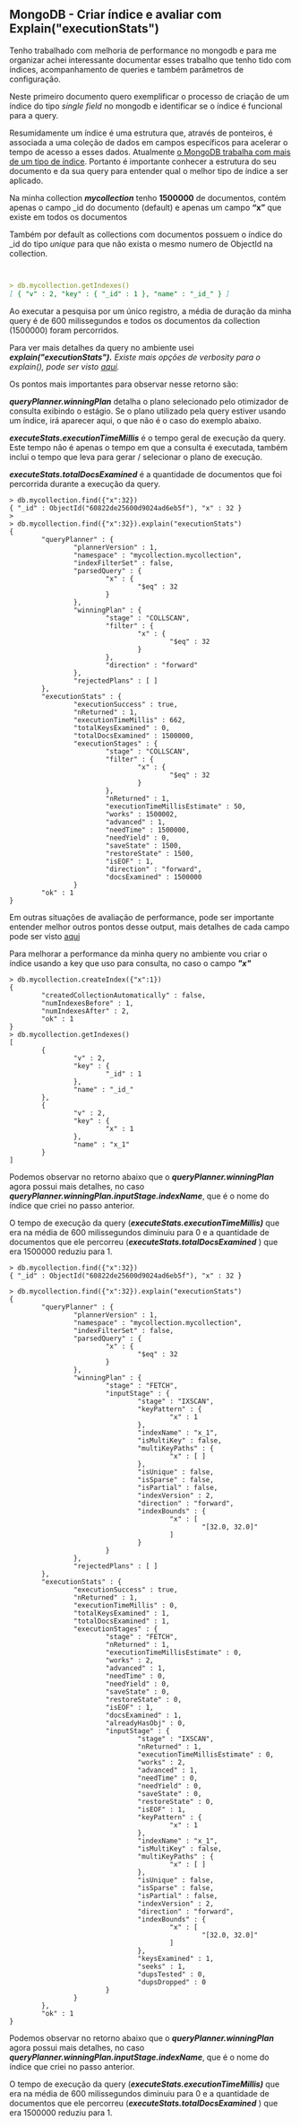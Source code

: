 ## MongoDB - Criar índice e avaliar com Explain("executionStats")

Tenho trabalhado com melhoria de performance no mongodb e para me organizar achei interessante documentar esses trabalho que tenho tido com índices, acompanhamento de queries e também parâmetros de configuração.

Neste primeiro documento quero exemplificar o processo de criação de um índice do tipo *single field* no mongodb e identificar se o índice é funcional para a query.

Resumidamente um índice é uma estrutura que, através de ponteiros, é associada a uma coleção de dados em campos específicos para acelerar o tempo de acesso a esses dados.
Atualmente [o MongoDB trabalha com mais de um tipo de índice](https://docs.mongodb.com/manual/indexes/).
Portanto é importante conhecer a estrutura do seu documento e da sua query para entender qual o melhor tipo de índice a ser aplicado.

Na minha collection ***mycollection*** tenho **1500000** de documentos, contém apenas o campo _id do documento (default) e apenas um campo **“x”** que existe em todos os documentos

Também por default as collections com documentos possuem o índice do _id do tipo *unique* para que não exista o mesmo numero de ObjectId na collection.

```markdown


> db.mycollection.getIndexes()
[ { "v" : 2, "key" : { "_id" : 1 }, "name" : "_id_" } ]

```

Ao executar a pesquisa por um único registro, a média de duração da minha query é de 600 milissegundos e todos os documentos da collection (1500000) foram percorridos.

Para ver mais detalhes da query no ambiente usei ***explain("executionStats").** Existe mais opções de verbosity para o explain(), pode ser visto [aqui](https://docs.mongodb.com/manual/reference/command/explain/).*

Os pontos mais importantes para observar nesse retorno são: 

 

***queryPlanner.winningPlan*** detalha o plano selecionado pelo otimizador de consulta exibindo o estágio. Se o plano utilizado pela query estiver usando um índice, irá aparecer aqui, o que não é o caso do exemplo abaixo.

***executeStats.executionTimeMillis*** é o tempo geral de execução da query. Este tempo não é apenas o tempo em que a consulta é executada, também inclui o tempo que leva para gerar / selecionar o plano de execução.

***executeStats.totalDocsExamined*** é a quantidade de documentos que foi percorrida durante a execução da query.
```
> db.mycollection.find({"x":32})
{ "_id" : ObjectId("60822de25600d9024ad6eb5f"), "x" : 32 }
>
> db.mycollection.find({"x":32}).explain("executionStats")
{
        "queryPlanner" : {
                "plannerVersion" : 1,
                "namespace" : "mycollection.mycollection",
                "indexFilterSet" : false,
                "parsedQuery" : {
                        "x" : {
                                "$eq" : 32
                        }
                },
                "winningPlan" : {
                        "stage" : "COLLSCAN",
                        "filter" : {
                                "x" : {
                                        "$eq" : 32
                                }
                        },
                        "direction" : "forward"
                },
                "rejectedPlans" : [ ]
        },
        "executionStats" : {
                "executionSuccess" : true,
                "nReturned" : 1,
                "executionTimeMillis" : 662,
                "totalKeysExamined" : 0,
                "totalDocsExamined" : 1500000,
                "executionStages" : {
                        "stage" : "COLLSCAN",
                        "filter" : {
                                "x" : {
                                        "$eq" : 32
                                }
                        },
                        "nReturned" : 1,
                        "executionTimeMillisEstimate" : 50,
                        "works" : 1500002,
                        "advanced" : 1,
                        "needTime" : 1500000,
                        "needYield" : 0,
                        "saveState" : 1500,
                        "restoreState" : 1500,
                        "isEOF" : 1,
                        "direction" : "forward",
                        "docsExamined" : 1500000
                }
        "ok" : 1
}
```
Em outras situações de avaliação de performance, pode ser importante entender melhor outros pontos desse output, mais detalhes de cada campo pode ser visto [aqui](https://docs.mongodb.com/manual/reference/explain-results/)

Para melhorar a performance da minha query no ambiente vou criar o índice usando a key que uso para consulta, no caso o campo ***"x"***
```
> db.mycollection.createIndex({"x":1})
{
        "createdCollectionAutomatically" : false,
        "numIndexesBefore" : 1,
        "numIndexesAfter" : 2,
        "ok" : 1
}
> db.mycollection.getIndexes()
[
        {
                "v" : 2,
                "key" : {
                        "_id" : 1
                },
                "name" : "_id_"
        },
        {
                "v" : 2,
                "key" : {
                        "x" : 1
                },
                "name" : "x_1"
        }
]
```
Podemos observar no retorno abaixo que o ***queryPlanner.winningPlan*** agora possui mais detalhes, no caso  ***queryPlanner.winningPlan.inputStage.indexName***, que é o nome do índice que criei no passo anterior.

O tempo de execução da query (***executeStats.executionTimeMillis)*** que era na média de 600 milissegundos diminuiu para 0 e a quantidade de documentos que ele percorreu (***executeStats.totalDocsExamined*** ) que era 1500000 reduziu para 1.

```
> db.mycollection.find({"x":32})
{ "_id" : ObjectId("60822de25600d9024ad6eb5f"), "x" : 32 }

> db.mycollection.find({"x":32}).explain("executionStats")
{
        "queryPlanner" : {
                "plannerVersion" : 1,
                "namespace" : "mycollection.mycollection",
                "indexFilterSet" : false,
                "parsedQuery" : {
                        "x" : {
                                "$eq" : 32
                        }
                },
                "winningPlan" : {
                        "stage" : "FETCH",
                        "inputStage" : {
                                "stage" : "IXSCAN",
                                "keyPattern" : {
                                        "x" : 1
                                },
                                "indexName" : "x_1",
                                "isMultiKey" : false,
                                "multiKeyPaths" : {
                                        "x" : [ ]
                                },
                                "isUnique" : false,
                                "isSparse" : false,
                                "isPartial" : false,
                                "indexVersion" : 2,
                                "direction" : "forward",
                                "indexBounds" : {
                                        "x" : [
                                                "[32.0, 32.0]"
                                        ]
                                }
                        }
                },
                "rejectedPlans" : [ ]
        },
        "executionStats" : {
                "executionSuccess" : true,
                "nReturned" : 1,
                "executionTimeMillis" : 0,
                "totalKeysExamined" : 1,
                "totalDocsExamined" : 1,
                "executionStages" : {
                        "stage" : "FETCH",
                        "nReturned" : 1,
                        "executionTimeMillisEstimate" : 0,
                        "works" : 2,
                        "advanced" : 1,
                        "needTime" : 0,
                        "needYield" : 0,
                        "saveState" : 0,
                        "restoreState" : 0,
                        "isEOF" : 1,
                        "docsExamined" : 1,
                        "alreadyHasObj" : 0,
                        "inputStage" : {
                                "stage" : "IXSCAN",
                                "nReturned" : 1,
                                "executionTimeMillisEstimate" : 0,
                                "works" : 2,
                                "advanced" : 1,
                                "needTime" : 0,
                                "needYield" : 0,
                                "saveState" : 0,
                                "restoreState" : 0,
                                "isEOF" : 1,
                                "keyPattern" : {
                                        "x" : 1
                                },
                                "indexName" : "x_1",
                                "isMultiKey" : false,
                                "multiKeyPaths" : {
                                        "x" : [ ]
                                },
                                "isUnique" : false,
                                "isSparse" : false,
                                "isPartial" : false,
                                "indexVersion" : 2,
                                "direction" : "forward",
                                "indexBounds" : {
                                        "x" : [
                                                "[32.0, 32.0]"
                                        ]
                                },
                                "keysExamined" : 1,
                                "seeks" : 1,
                                "dupsTested" : 0,
                                "dupsDropped" : 0
                        }
                }
        },
        "ok" : 1
}

```
Podemos observar no retorno abaixo que o ***queryPlanner.winningPlan*** agora possui mais detalhes, no caso  ***queryPlanner.winningPlan.inputStage.indexName***, que é o nome do índice que criei no passo anterior.

O tempo de execução da query (***executeStats.executionTimeMillis)*** que era na média de 600 milissegundos diminuiu para 0 e a quantidade de documentos que ele percorreu (***executeStats.totalDocsExamined*** ) que era 1500000 reduziu para 1.
